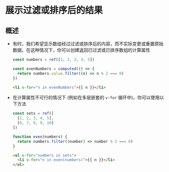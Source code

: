# 展示过滤或排序后的结果

## 概述

+ 有时，我们希望显示数组经过过滤或排序后的内容，而不实际变更或重置原始数据。在这种情况下，你可以创建返回已过滤或已排序数组的计算属性

    ```js
    const numbers = ref([1, 2, 3, 4, 5])

    const evenNumbers = computed(() => {
      return numbers.value.filter((n) => n % 2 === 0)
    })

    ```

    ```html
    <li v-for="n in evenNumbers">{{ n }}</li>
    ```

+ 在计算属性不可行的情况下 (例如在多层嵌套的 `v-for` 循环中)，你可以使用以下方法

    ```js
    const sets = ref([
      [1, 2, 3, 4, 5],
      [6, 7, 8, 9, 10]
    ])

    function even(numbers) {
      return numbers.filter((number) => number % 2 === 0)
    }
    ```

    ```html
    <ul v-for="numbers in sets">
      <li v-for="n in even(numbers)">{{ n }}</li>
    </ul>
    ```
